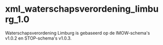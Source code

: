 # xml_waterschapsverordening_limburg_1.0
Waterschapsverordening Limburg is gebaseerd op de IMOW-schema's v1.0.2 en STOP-schema's v1.0.3.



